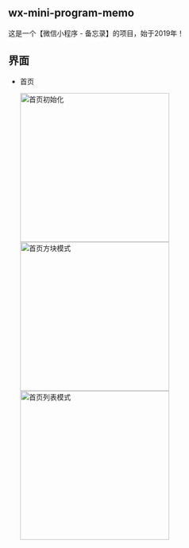 ﻿## wx-mini-program-memo

这是一个【微信小程序 - 备忘录】的项目，始于2019年！

## 界面

 * 首页

   <img alt="首页初始化" src="https://github.com/zcrkey/wx-mini-program-memo/blob/master/%E7%95%8C%E9%9D%A2/%E9%A6%96%E9%A1%B5%20-%20%E5%88%9D%E5%A7%8B%E5%8C%96.jpg" width="300">
   <img alt="首页方块模式" src="https://github.com/zcrkey/wx-mini-program-memo/blob/master/%E7%95%8C%E9%9D%A2/%E9%A6%96%E9%A1%B5%20-%20%E6%96%B9%E5%9D%97%E6%A8%A1%E5%BC%8F.jpg" width="300">
   <img alt="首页列表模式" src="https://github.com/zcrkey/wx-mini-program-memo/blob/master/%E7%95%8C%E9%9D%A2/%E9%A6%96%E9%A1%B5%20-%20%E5%88%97%E8%A1%A8%E6%A8%A1%E5%BC%8F.jpg" width="300">
